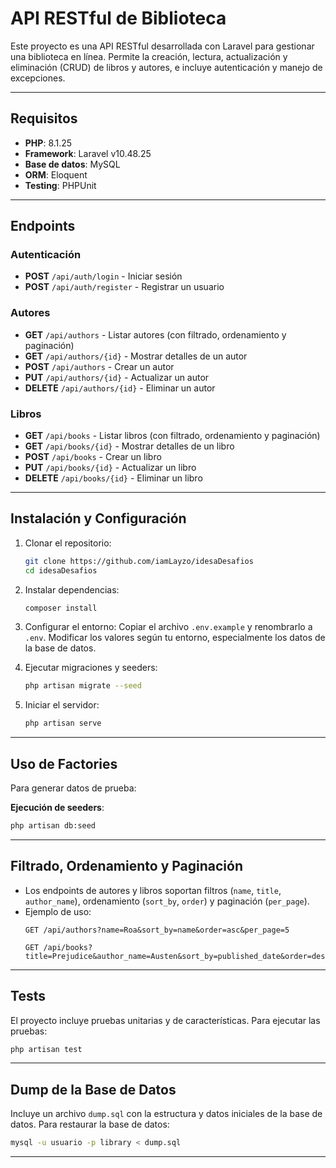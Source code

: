 # API RESTful de Biblioteca

Este proyecto es una API RESTful desarrollada con Laravel para gestionar una biblioteca en línea. Permite la creación, lectura, actualización y eliminación (CRUD) de libros y autores, e incluye autenticación y manejo de excepciones.

---

## Requisitos

- **PHP**: 8.1.25
- **Framework**: Laravel v10.48.25
- **Base de datos**: MySQL
- **ORM**: Eloquent
- **Testing**: PHPUnit
---

## Endpoints

### Autenticación
- **POST** `/api/auth/login` - Iniciar sesión  
- **POST** `/api/auth/register` - Registrar un usuario  

### Autores
- **GET** `/api/authors` - Listar autores (con filtrado, ordenamiento y paginación)  
- **GET** `/api/authors/{id}` - Mostrar detalles de un autor  
- **POST** `/api/authors` - Crear un autor  
- **PUT** `/api/authors/{id}` - Actualizar un autor  
- **DELETE** `/api/authors/{id}` - Eliminar un autor  

### Libros
- **GET** `/api/books` - Listar libros (con filtrado, ordenamiento y paginación)  
- **GET** `/api/books/{id}` - Mostrar detalles de un libro  
- **POST** `/api/books` - Crear un libro  
- **PUT** `/api/books/{id}` - Actualizar un libro  
- **DELETE** `/api/books/{id}` - Eliminar un libro  

---

## Instalación y Configuración

1. Clonar el repositorio:
   ```bash
   git clone https://github.com/iamLayzo/idesaDesafios
   cd idesaDesafios
   ```

2. Instalar dependencias:
   ```bash
   composer install
   ```

3. Configurar el entorno:
   Copiar el archivo `.env.example` y renombrarlo a `.env`. Modificar los valores según tu entorno, especialmente los datos de la base de datos.

4. Ejecutar migraciones y seeders:
   ```bash
   php artisan migrate --seed
   ```

5. Iniciar el servidor:
   ```bash
   php artisan serve
   ```

---

## Uso de Factories

Para generar datos de prueba:

**Ejecución de seeders**:
   ```bash
   php artisan db:seed
   ```

---

## Filtrado, Ordenamiento y Paginación

- Los endpoints de autores y libros soportan filtros (`name`, `title`, `author_name`), ordenamiento (`sort_by`, `order`) y paginación (`per_page`).  
- Ejemplo de uso:  
  ```
  GET /api/authors?name=Roa&sort_by=name&order=asc&per_page=5
  ```
  ```
  GET /api/books?title=Prejudice&author_name=Austen&sort_by=published_date&order=desc&per_page=3&page=2
  ```

---

## Tests

El proyecto incluye pruebas unitarias y de características. Para ejecutar las pruebas:

```bash
php artisan test
```

---

## Dump de la Base de Datos

Incluye un archivo `dump.sql` con la estructura y datos iniciales de la base de datos. Para restaurar la base de datos:

```bash
mysql -u usuario -p library < dump.sql
```

---


